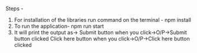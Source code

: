 Steps -
1. For installation of the libraries run command on the terminal -
     npm install
2. To run the application-
     npm run start
3. It will print the output as->
Submit button when you click->O/P->Submit button clicked
Click here button when you click->O/P->Click here button clicked